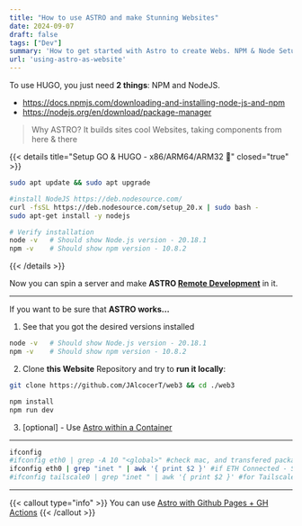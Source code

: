 ```yaml
---
title: "How to use ASTRO and make Stunning Websites"
date: 2024-09-07
draft: false
tags: ["Dev"]
summary: 'How to get started with Astro to create Webs. NPM & Node Setup.'
url: 'using-astro-as-website'
---
```


To use HUGO, you just need **2 things**: NPM and NodeJS.

* https://docs.npmjs.com/downloading-and-installing-node-js-and-npm
* https://nodejs.org/en/download/package-manager

> Why ASTRO? It builds sites cool Websites, taking components from here & there

{{< details title="Setup GO & HUGO - x86/ARM64/ARM32 📌" closed="true" >}}

```sh
sudo apt update && sudo apt upgrade

#install NodeJS https://deb.nodesource.com/
curl -fsSL https://deb.nodesource.com/setup_20.x | sudo bash -
sudo apt-get install -y nodejs

# Verify installation
node -v   # Should show Node.js version - 20.18.1
npm -v    # Should show npm version - 10.8.2
```
{{< /details >}}

Now you can spin a server and make **ASTRO [Remote Development](https://jalcocert.github.io/JAlcocerT/blog/dev-in-docker)** in it.


---

If you want to be sure that **ASTRO works...**

1. See that you got the desired versions installed

```sh
node -v   # Should show Node.js version - 20.18.1
npm -v    # Should show npm version - 10.8.2
```

2. Clone **this Website** Repository and try to **run it locally**:

```sh
git clone https://github.com/JAlcocerT/web3 && cd ./web3

npm install
npm run dev
```

3. [optional] - Use [Astro within a Container](https://jalcocert.github.io/JAlcocerT/blog/dev-in-docker/#node)

---

```sh
ifconfig
#ifconfig eth0 | grep -A 10 "<global>" #check mac, and transfered packages
ifconfig eth0 | grep "inet " | awk '{ print $2 }' #if ETH Connected - SEE THE LOCAL IP
#ifconfig tailscale0 | grep "inet " | awk '{ print $2 }' #for Tailscale
```

---

{{< callout type="info" >}}
You can use [Astro with Github Pages + GH Actions](https://github.com/JAlcocerT/web3/actions)
{{< /callout >}}